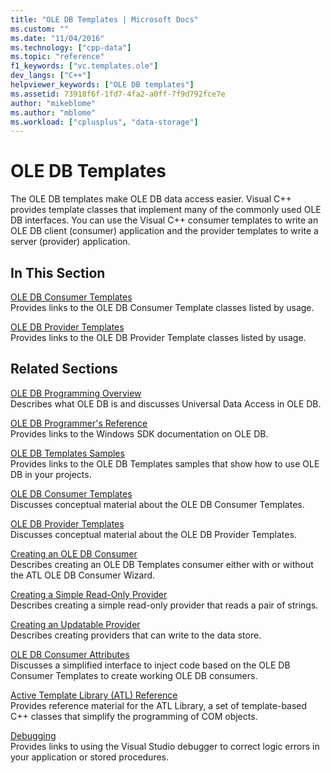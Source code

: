 ```yaml
---
title: "OLE DB Templates | Microsoft Docs"
ms.custom: ""
ms.date: "11/04/2016"
ms.technology: ["cpp-data"]
ms.topic: "reference"
f1_keywords: ["vc.templates.ole"]
dev_langs: ["C++"]
helpviewer_keywords: ["OLE DB templates"]
ms.assetid: 73918f6f-1fd7-4fa2-a0ff-7f9d792fce7e
author: "mikeblome"
ms.author: "mblome"
ms.workload: ["cplusplus", "data-storage"]
---
```

# OLE DB Templates

The OLE DB templates make OLE DB data access easier. Visual C++ provides template classes that implement many of the commonly used OLE DB interfaces. You can use the Visual C++ consumer templates to write an OLE DB client (consumer) application and the provider templates to write a server (provider) application.  
  
## In This Section  

[OLE DB Consumer Templates](../../data/oledb/ole-db-consumer-templates-reference.md)<br/>
Provides links to the OLE DB Consumer Template classes listed by usage.  
  
[OLE DB Provider Templates](../../data/oledb/ole-db-provider-templates-reference.md)<br/>
Provides links to the OLE DB Provider Template classes listed by usage.  
  
## Related Sections  

[OLE DB Programming Overview](../../data/oledb/ole-db-programming-overview.md)<br/>
Describes what OLE DB is and discusses Universal Data Access in OLE DB.  
  
[OLE DB Programmer's Reference](/previous-versions/windows/desktop/ms713643\(v=vs.85\))  
Provides links to the Windows SDK documentation on OLE DB.  
  
[OLE DB Templates Samples](../../visual-cpp-samples.md)<br/>
Provides links to the OLE DB Templates samples that show how to use OLE DB in your projects.  
  
[OLE DB Consumer Templates](../../data/oledb/ole-db-consumer-templates-cpp.md)<br/>
Discusses conceptual material about the OLE DB Consumer Templates.  
  
[OLE DB Provider Templates](../../data/oledb/ole-db-provider-templates-cpp.md)<br/>
Discusses conceptual material about the OLE DB Provider Templates.  
  
[Creating an OLE DB Consumer](../../data/oledb/creating-an-ole-db-consumer.md)<br/>
Describes creating an OLE DB Templates consumer either with or without the ATL OLE DB Consumer Wizard.  
  
[Creating a Simple Read-Only Provider](../../data/oledb/creating-a-simple-read-only-provider.md)<br/>
Describes creating a simple read-only provider that reads a pair of strings.  
  
[Creating an Updatable Provider](../../data/oledb/creating-an-updatable-provider.md)<br/>
Describes creating providers that can write to the data store.  
  
[OLE DB Consumer Attributes](../../windows/ole-db-consumer-attributes.md)<br/>
Discusses a simplified interface to inject code based on the OLE DB Consumer Templates to create working OLE DB consumers.  
  
[Active Template Library (ATL) Reference](../../atl/atl-com-desktop-components.md)<br/>
Provides reference material for the ATL Library, a set of template-based C++ classes that simplify the programming of COM objects.  
  
[Debugging](/visualstudio/debugger/debugging-in-visual-studio)<br/>
Provides links to using the Visual Studio debugger to correct logic errors in your application or stored procedures.